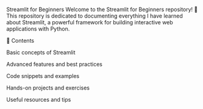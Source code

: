 Streamlit for Beginners
Welcome to the Streamlit for Beginners repository! 🚀 This repository is dedicated to documenting everything I have learned about Streamlit, a powerful framework for building interactive web applications with Python.

📌 Contents

Basic concepts of Streamlit

Advanced features and best practices

Code snippets and examples

Hands-on projects and exercises

Useful resources and tips
